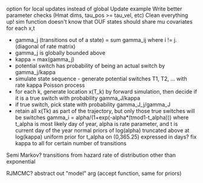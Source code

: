 option for local updates instead of global
Update example
Write better parameter checks (Hmat dims, tau_pos >= tau_vel, etc)
Clean everything up!
sim function doesn't know that OUF states should share mu
covariates for each x,t
 - gamma_j (transitions out of a state) = sum gamma_ij where i != j. (diagonal of rate matrix)
 - gamma_j is globally bounded above
 - kappa = max(gamma_j)
 - potential switch has probability of being an actual switch by gamma_j/kappa
 - simulate state sequence - generate potential switches T1, T2, ... with rate kappa Poisson process
 - for each k, generate location x(T_k) by forward simulation, then decide if it is a true switch with probability gamma_J/kappa
 - if true switch, pick state with probability gamma_J_j/gamma_J
 - retain all x(Tk) as part of the trajectory, but only those true switches will be switches
 gamma_i = alpha/(1+exp(-alpha*(tmod1-t_alpha))) where t_alpha is most likely day of year, alpha is rate parameter, and t is current day of the year
 normal priors of log(alpha) truncated above at log(kappa)
 uniform prior for t_alpha on (0,365.25) expressed in days?
 fix kappa to all for certain number of transitions

Semi Markov? transitions from hazard rate of distribution other than exponential

RJMCMC?
abstract out "model" arg (accept function, same for priors)
